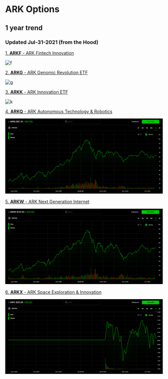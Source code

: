 # ARK Options
## 1 year trend
### Updated Jul-31-2021 (from the Hood)

[1. **ARKF** - ARK Fintech Innovation ][ARKF]
 
![f](https://docs.google.com/spreadsheets/d/e/2PACX-1vSfAkU1jTkECwZrsnT8m4X0T-TIT1kz2D6PSyBDcUoPDu7U19WVtI8bJ--H4Qf-cnQ436EHHvYRv4xH/pubchart?oid=907041931&format=image) 
 
[2. **ARKG** - ARK Genomic Revolution ETF][ARKG]
 
![g](https://docs.google.com/spreadsheets/d/e/2PACX-1vSfAkU1jTkECwZrsnT8m4X0T-TIT1kz2D6PSyBDcUoPDu7U19WVtI8bJ--H4Qf-cnQ436EHHvYRv4xH/pubchart?oid=973193882&format=image) 
 
[3. **ARKK** - ARK Innovation ETF][ARKK]
 
![k](https://docs.google.com/spreadsheets/d/e/2PACX-1vSfAkU1jTkECwZrsnT8m4X0T-TIT1kz2D6PSyBDcUoPDu7U19WVtI8bJ--H4Qf-cnQ436EHHvYRv4xH/pubchart?oid=1526945284&format=image)

[4. **ARKQ** - ARK Autonomous Technology & Robotics][ARKQ]

![q](https://github.com/rnhpyx/ARK_Trends/blob/main/f4.png)

[5. **ARKW** - ARK Next Generation Internet][ARKW]

![w](https://github.com/rnhpyx/ARK_Trends/blob/main/f5.png)

[6. **ARKX** - ARK Space Exploration & Innovation](https://robinhood.com/stocks/ARKX "ARKX on Robinhood")

![x](https://github.com/rnhpyx/ARK_Trends/blob/main/f6.png)

[ARKF]: https://robinhood.com/stocks/ARKF "ARKF on Robinhood"
[ARKG]: https://robinhood.com/stocks/ARKG "ARKG on Robinhood"
[ARKK]: https://robinhood.com/stocks/ARKK "ARKK on Robinhood"
[ARKQ]: https://robinhood.com/stocks/ARKQ "ARKQ on Robinhood"
[ARKW]: https://robinhood.com/stocks/ARKW "ARKW on Robinhood"
[ARKX]: https://robinhood.com/stocks/ARKX "ARKX on Robinhood"
